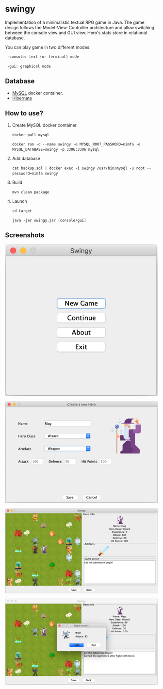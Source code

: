 # swingy

Implementation of a minimalistic textual RPG game in Java. 
The game design follows the Model-View-Controller architecture and allow switching between the console view and GUI view. 
Hero's stats store in relational database.

You can play game in two different modes:

     -console: text (or terminal) mode

     -gui: graphical mode

## Database

* [MySQL](https://hub.docker.com/_/mysql) docker container.
* [Hibernate](https://hibernate.org)


## How to use?

1. Create MySQL docker container

     `docker pull mysql`
     
     `docker run -d --name swingy -e MYSQL_ROOT_PASSWORD=nimfa -e MYSQL_DATABASE=swingy -p 3306:3306 mysql`

2. Add database

     `cat backup.sql | docker exec -i swingy /usr/bin/mysql -u root --password=nimfa swingy`

3. Build

     `mvn clean package`

3. Launch

     `cd target`
     
     `java -jar swingy.jar [console/gui]`

## Screenshots


![alt text](https://github.com/kdenisova/swingy/blob/master/screenshots/Menu.jpeg)

![alt text](https://github.com/kdenisova/swingy/blob/master/screenshots/NewGame.jpeg)

![alt text](https://github.com/kdenisova/swingy/blob/master/screenshots/Playground.jpeg)

![alt text](https://github.com/kdenisova/swingy/blob/master/screenshots/FightOrRun.jpeg)
